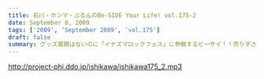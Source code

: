 ```yaml
---
title: 石川・ホンマ・ぶるんのBe-SIDE Your Life! vol.175-2
date: September 8, 2009
tags: ['2009', 'September 2009', 'vol.175']
draft: false
summary: グッズ展開はないのに「イナズマロックフェス」に参戦するビーサイ！！売り子さんはちなみに三人がやりますよ！NAMAE
---
```


http://project-phi.ddo.jp/ishikawa/ishikawa175_2.mp3